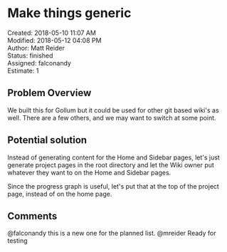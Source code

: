 # Make things generic

Created: 2018-05-10 11:07 AM  
Modified: 2018-05-12 04:08 PM  
Author: Matt Reider  
Status: finished  
Assigned: falconandy  
Estimate: 1  

## Problem Overview

We built this for Gollum but it could be used for other git based wiki's as well. There are a few others, and we may want to switch at some point.

## Potential solution

Instead of generating content for the Home and Sidebar pages, let's just generate project pages in the root directory and let the Wiki owner put whatever they want to on the Home and Sidebar pages.

Since the progress graph is useful, let's put that at the top of the project page, instead of on the home page.

## Comments

  @falconandy this is a new one for the planned list.
  @mreider Ready for testing